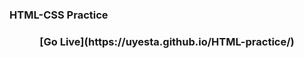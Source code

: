 ### HTML-CSS Practice

<h3 align="center">
    [Go Live](https://uyesta.github.io/HTML-practice/)
</h3>
